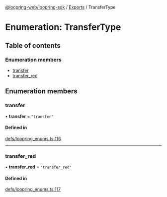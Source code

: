 [@loopring-web/loopring-sdk](../README.md) / [Exports](../modules.md) / TransferType

# Enumeration: TransferType

## Table of contents

### Enumeration members

- [transfer](TransferType.md#transfer)
- [transfer\_red](TransferType.md#transfer_red)

## Enumeration members

### transfer

• **transfer** = `"transfer"`

#### Defined in

[defs/loopring_enums.ts:116](https://github.com/Loopring/loopring_sdk/blob/acbd5a2/src/defs/loopring_enums.ts#L116)

___

### transfer\_red

• **transfer\_red** = `"transfer_red"`

#### Defined in

[defs/loopring_enums.ts:117](https://github.com/Loopring/loopring_sdk/blob/acbd5a2/src/defs/loopring_enums.ts#L117)
